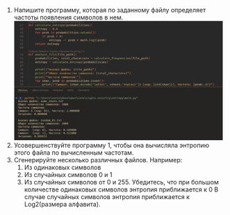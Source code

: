 1. Напишите программу, которая по заданному файлу определяет частоты появления символов в нем.
![alt-text](done.png)
2. Усовершенствуйте программу 1, чтобы она вычисляла энтропию этого файла по вычисленным частотам.
3. Сгенерируйте несколько различных файлов. Например: 
   1. Из одинаковых символов
   2. Из случайных символов 0 и 1
   3. Из случайных символов от 0 и 255.
    Убедитесь, что при большом количестве одинаковых символов энтропия приближается к 0 В случае случайных символов энтропия приближается к Log2(размера алфавита).